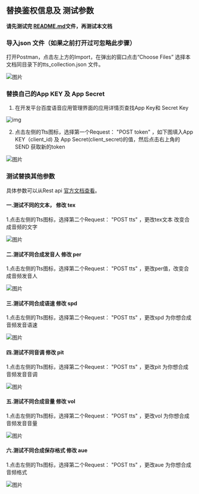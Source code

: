 ## 替换鉴权信息及 测试参数
**请先测试完 [README.md](/rest-api-tts/postman/README.md)文件，再测试本文档**

### 导入json 文件（如果之前打开过可忽略此步骤）

打开Postman，点击左上方的Import，在弹出的窗口点击“Choose Files” 选择本文档同目录下的tts_collection.json 文件。

![图片](https://raw.githubusercontent.com/Baidu-AIP/speech-demo/master/rest-api-tts/postman/doc-images/201906201400.png)

### 替换自己的App KEY 及 App Secret

1. 在开发平台百度语音应用管理界面的应用详情页查找App Key和 Secret Key

![img](https://raw.githubusercontent.com/Baidu-AIP/speech-demo/master/rest-api-tts/postman/doc-images/201906201700.jpg)

2. 点击左侧的Tts图标，选择第一个Request： "POST token" ，如下图填入App KEY（client_id) 及 App Secret(client_secret)的值，然后点击右上角的SEND 获取新的token 

![图片](https://raw.githubusercontent.com/Baidu-AIP/speech-demo/master/rest-api-tts/postman/doc-images/201906261704.png)

### 测试替换其他参数

具体参数可以从Rest api [官方文档查看](http://ai.baidu.com/docs#/TTS-API/41ac79a6)。

#### 一.测试不同的文本， 修改 tex

1.点击左侧的Tts图标，选择第二个Request： "POST tts" ，更改tex文本 改变合成音频的文字

![图片](https://raw.githubusercontent.com/Baidu-AIP/speech-demo/master/rest-api-tts/postman/doc-images/201906261705.png)

#### 二.测试不同合成发音人  修改 per

1.点击左侧的Tts图标，选择第二个Request： "POST tts" ，更改per值，改变合成音频发音人

![图片](https://raw.githubusercontent.com/Baidu-AIP/speech-demo/master/rest-api-tts/postman/doc-images/201906261706.png)

#### 三.测试不同合成语速      修改 spd

1.点击左侧的Tts图标，选择第二个Request： "POST tts" ，更改spd 为你想合成音频发音语速

![图片](https://raw.githubusercontent.com/Baidu-AIP/speech-demo/master/rest-api-tts/postman/doc-images/201906261707.png)

#### 四.测试不同音调		修改 pit 

1.点击左侧的Tts图标，选择第二个Request： "POST tts" ，更改pit 为你想合成音频发音音调

![图片](https://raw.githubusercontent.com/Baidu-AIP/speech-demo/master/rest-api-tts/postman/doc-images/201906261708.png)

#### 五.测试不同合成音量   	修改 vol

1.点击左侧的Tts图标，选择第二个Request： "POST tts" ，更改vol 为你想合成音频发音音量

![图片](https://raw.githubusercontent.com/Baidu-AIP/speech-demo/master/rest-api-tts/postman/doc-images/201906261709.png)

#### 六.测试不同合成保存格式 修改 aue

1.点击左侧的Tts图标，选择第二个Request： "POST tts" ，更改aue 为你想合成音频格式

![图片](https://raw.githubusercontent.com/Baidu-AIP/speech-demo/master/rest-api-tts/postman/doc-images/201906261710.png)

